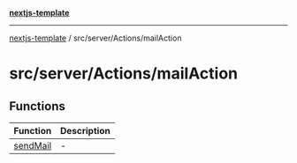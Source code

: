 [**nextjs-template**](../../../../README.md)

---

[nextjs-template](../../../../README.md) / src/server/Actions/mailAction

# src/server/Actions/mailAction

## Functions

| Function                          | Description |
| --------------------------------- | ----------- |
| [sendMail](functions/sendMail.md) | -           |
